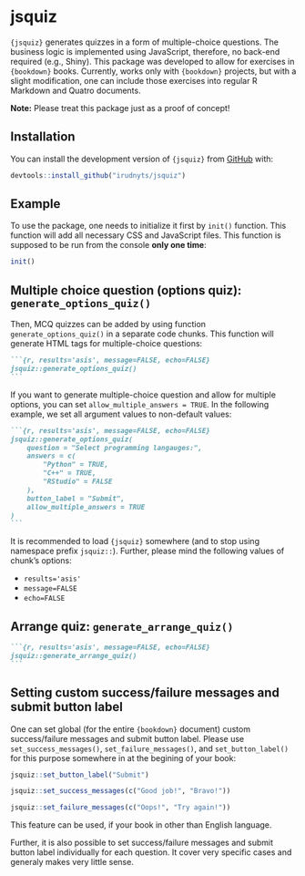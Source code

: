
<!-- README.md is generated from README.Rmd. Please edit that file -->

# jsquiz

<!-- badges: start -->
<!-- badges: end -->

`{jsquiz}` generates quizzes in a form of multiple-choice questions. The
business logic is implemented using JavaScript, therefore, no back-end
required (e.g., Shiny). This package was developed to allow for
exercises in `{bookdown}` books. Currently, works only with `{bookdown}`
projects, but with a slight modification, one can include those
exercises into regular R Markdown and Quatro documents.

**Note:** Please treat this package just as a proof of concept!

## Installation

You can install the development version of `{jsquiz}` from
[GitHub](https://github.com/) with:

``` r
devtools::install_github("irudnyts/jsquiz")
```

## Example

To use the package, one needs to initialize it first by `init()`
function. This function will add all necessary CSS and JavaScript files.
This function is supposed to be run from the console **only one time**:

``` r
init()
```

## Multiple choice question (options quiz): `generate_options_quiz()`

Then, MCQ quizzes can be added by using function
`generate_options_quiz()` in a separate code chunks. This function will
generate HTML tags for multiple-choice questions:

```` markdown
```{r, results='asis', message=FALSE, echo=FALSE}
jsquiz::generate_options_quiz()
```
````

If you want to generate multiple-choice question and allow for multiple
options, you can set `allow_multiple_answers = TRUE`. In the following
example, we set all argument values to non-default values:

```` markdown
```{r, results='asis', message=FALSE, echo=FALSE}
jsquiz::generate_options_quiz(
    question = "Select programming langauges:",
    answers = c(
        "Python" = TRUE,
        "C++" = TRUE,
        "RStudio" = FALSE
    ),
    button_label = "Submit",
    allow_multiple_answers = TRUE
)
```
````

It is recommended to load `{jsquiz}` somewhere (and to stop using
namespace prefix `jsquiz::`). Further, please mind the following values
of chunk’s options:

- `results='asis'`
- `message=FALSE`
- `echo=FALSE`

## Arrange quiz: `generate_arrange_quiz()`

```` markdown
```{r, results='asis', message=FALSE, echo=FALSE}
jsquiz::generate_arrange_quiz()
```
````

## Setting custom success/failure messages and submit button label

One can set global (for the entire `{bookdown}` document) custom
success/failure messages and submit button label. Please use
`set_success_messages()`, `set_failure_messages()`, and
`set_button_label()` for this purpose somewhere in at the begining of
your book:

``` r
jsquiz::set_button_label("Submit")

jsquiz::set_success_messages(c("Good job!", "Bravo!"))

jsquiz::set_failure_messages(c("Oops!", "Try again!"))
```

This feature can be used, if your book in other than English language.

Further, it is also possible to set success/failure messages and submit
button label individually for each question. It cover very specific
cases and generaly makes very little sense.
